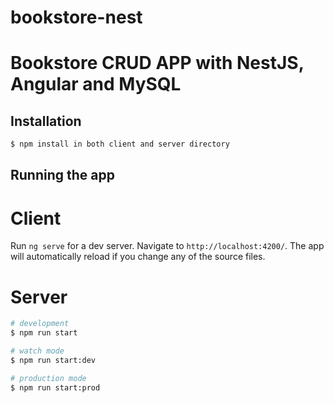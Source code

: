 # bookstore-nest
# Bookstore CRUD APP with NestJS, Angular and MySQL

## Installation


```bash
$ npm install in both client and server directory
```

## Running the app

# Client 


Run `ng serve` for a dev server. Navigate to `http://localhost:4200/`. The app will automatically reload if you change any of the source files.

# Server


```bash
# development
$ npm run start

# watch mode
$ npm run start:dev

# production mode
$ npm run start:prod


